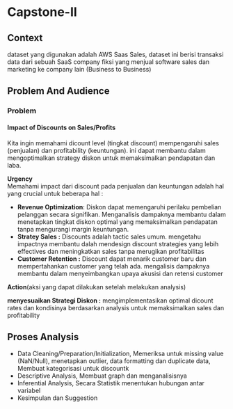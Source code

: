 # Capstone-II
## Context
dataset yang digunakan adalah AWS Saas Sales, dataset ini berisi transaksi data dari sebuah SaaS company fiksi yang menjual software sales dan marketing ke company lain (Business to Business)

## Problem And Audience
### Problem

#### Impact of Discounts on Sales/Profits
Kita ingin memahami dicount level (tingkat discount) mempengaruhi sales (penjualan) dan profitability (keuntungan). ini dapat membantu dalam mengoptimalkan strategy diskon untuk memaksimalkan pendapatan dan laba.  

**Urgency**   
Memahami impact dari discount pada penjualan dan keuntungan adalah hal yang crucial untuk beberapa hal :
- **Revenue Optimization**: Diskon dapat memengaruhi perilaku pembelian pelanggan secara signifikan. Menganalisis dampaknya membantu dalam menetapkan tingkat diskon optimal yang memaksimalkan pendapatan tanpa mengurangi margin keuntungan.
- **Stratey Sales :** Discounts adalah tactic sales umum. mengetahu impactnya membantu dalah mendesign discount strategies yang lebih effectives dan meningkatkan sales tanpa merugikan profitabilitas  
- **Customer Retention :** Discount dapat menarik customer baru dan mempertahankan customer yang telah ada. mengalisis dampaknya membantu dalam menyeimbangkan upaya akusisi dan retensi customer  


**Action**(aksi yang dapat dilakukan setelah melakukan analysis)  

**menyesuaikan Strategi Diskon :** mengimplementasikan optimal dicount rates dan kondisinya berdasarkan analysis untuk memaksimalkan sales dan profitability  

## Proses Analysis
- Data Cleaning/Preparation/Initialization, Memeriksa untuk missing value (NaN/Null), menetapkan outlier, data formatting dan duplicate data, Membuat kategorisasi untuk discountk
- Descriptive Analysis, Membuat graph dan menganalisisnya
- Inferential Analysis, Secara Statistik menentukan hubungan antar variabel
- Kesimpulan dan Suggestion
